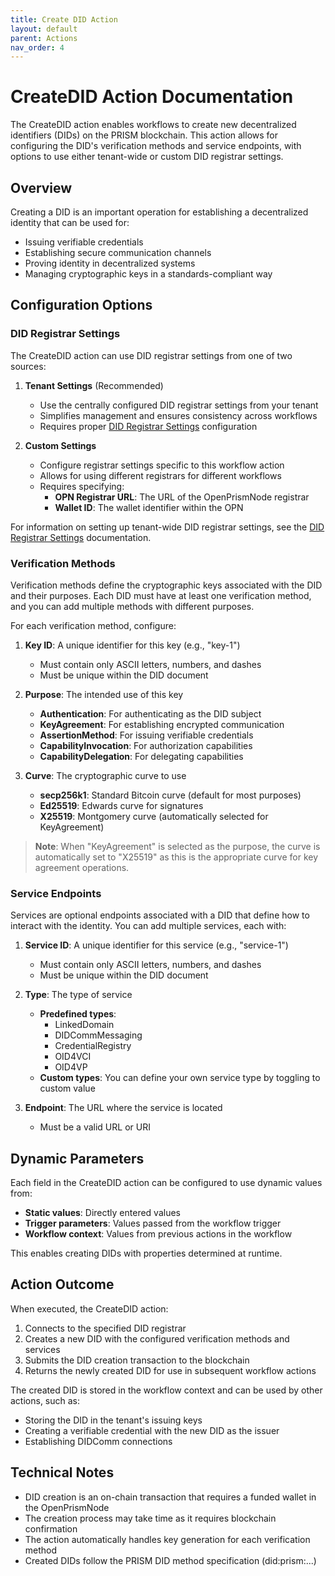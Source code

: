 ```yaml
---
title: Create DID Action
layout: default
parent: Actions
nav_order: 4
---
```


# CreateDID Action Documentation

The CreateDID action enables workflows to create new decentralized identifiers (DIDs) on the PRISM blockchain. This action allows for configuring the DID's verification methods and service endpoints, with options to use either tenant-wide or custom DID registrar settings.

## Overview

Creating a DID is an important operation for establishing a decentralized identity that can be used for:

- Issuing verifiable credentials
- Establishing secure communication channels
- Proving identity in decentralized systems
- Managing cryptographic keys in a standards-compliant way

## Configuration Options

### DID Registrar Settings

The CreateDID action can use DID registrar settings from one of two sources:

1. **Tenant Settings** (Recommended)
   - Use the centrally configured DID registrar settings from your tenant
   - Simplifies management and ensures consistency across workflows
   - Requires proper [DID Registrar Settings](DidRegistrarSettings.md) configuration

2. **Custom Settings**
   - Configure registrar settings specific to this workflow action
   - Allows for using different registrars for different workflows
   - Requires specifying:
     - **OPN Registrar URL**: The URL of the OpenPrismNode registrar
     - **Wallet ID**: The wallet identifier within the OPN

For information on setting up tenant-wide DID registrar settings, see the [DID Registrar Settings](DidRegistrarSettings.md) documentation.

### Verification Methods

Verification methods define the cryptographic keys associated with the DID and their purposes. Each DID must have at least one verification method, and you can add multiple methods with different purposes.

For each verification method, configure:

1. **Key ID**: A unique identifier for this key (e.g., "key-1")
   - Must contain only ASCII letters, numbers, and dashes
   - Must be unique within the DID document

2. **Purpose**: The intended use of this key
   - **Authentication**: For authenticating as the DID subject
   - **KeyAgreement**: For establishing encrypted communication
   - **AssertionMethod**: For issuing verifiable credentials
   - **CapabilityInvocation**: For authorization capabilities
   - **CapabilityDelegation**: For delegating capabilities

3. **Curve**: The cryptographic curve to use
   - **secp256k1**: Standard Bitcoin curve (default for most purposes)
   - **Ed25519**: Edwards curve for signatures
   - **X25519**: Montgomery curve (automatically selected for KeyAgreement)

> **Note**: When "KeyAgreement" is selected as the purpose, the curve is automatically set to "X25519" as this is the appropriate curve for key agreement operations.

### Service Endpoints

Services are optional endpoints associated with a DID that define how to interact with the identity. You can add multiple services, each with:

1. **Service ID**: A unique identifier for this service (e.g., "service-1")
   - Must contain only ASCII letters, numbers, and dashes
   - Must be unique within the DID document

2. **Type**: The type of service
   - **Predefined types**:
     - LinkedDomain
     - DIDCommMessaging
     - CredentialRegistry
     - OID4VCI
     - OID4VP
   - **Custom types**: You can define your own service type by toggling to custom value

3. **Endpoint**: The URL where the service is located
   - Must be a valid URL or URI

## Dynamic Parameters

Each field in the CreateDID action can be configured to use dynamic values from:

- **Static values**: Directly entered values
- **Trigger parameters**: Values passed from the workflow trigger
- **Workflow context**: Values from previous actions in the workflow

This enables creating DIDs with properties determined at runtime.

## Action Outcome

When executed, the CreateDID action:

1. Connects to the specified DID registrar
2. Creates a new DID with the configured verification methods and services
3. Submits the DID creation transaction to the blockchain
4. Returns the newly created DID for use in subsequent workflow actions

The created DID is stored in the workflow context and can be used by other actions, such as:
- Storing the DID in the tenant's issuing keys
- Creating a verifiable credential with the new DID as the issuer
- Establishing DIDComm connections

## Technical Notes

- DID creation is an on-chain transaction that requires a funded wallet in the OpenPrismNode
- The creation process may take time as it requires blockchain confirmation
- The action automatically handles key generation for each verification method
- Created DIDs follow the PRISM DID method specification (did:prism:...)